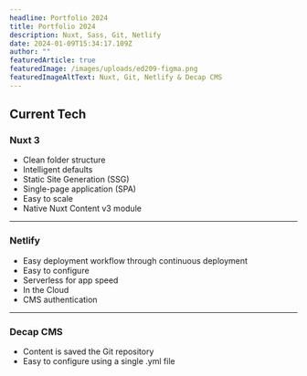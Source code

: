 ```yaml
---
headline: Portfolio 2024
title: Portfolio 2024
description: Nuxt, Sass, Git, Netlify
date: 2024-01-09T15:34:17.109Z
author: ""
featuredArticle: true
featuredImage: /images/uploads/ed209-figma.png
featuredImageAltText: Nuxt, Git, Netlify & Decap CMS
---
```

## Current Tech

### Nuxt 3

* Clean folder structure
* Intelligent defaults
* Static Site Generation (SSG)
* Single-page application (SPA)
* Easy to scale
* Native Nuxt Content v3 module

- - -

### Netlify

* Easy deployment workflow through continuous deployment
* Easy to configure
* Serverless for app speed
* In the Cloud
* CMS authentication

- - -

### Decap CMS

* Content is saved the Git repository
* Easy to configure using a single .yml file
